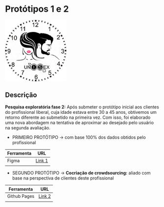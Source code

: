 # Protótipos 1 e 2 

<img src="/prototipo_html/logoSchedule.png" width="200" height="200">

## Descrição

  **Pesquisa exploratória fase 2:** Após submeter o protótipo inicial aos clientes do profissional liberal, cuja idade estava entre 30 a 45 anos, obtivemos um retorno diferente ao submetido na primeira vez.
  Com isso, foi elaborado uma nova abordagem na tentativa de aproximar ao desejado pelo usuário na segunda avaliação.
  
 * PRIMEIRO PROTÓTIPO -> com base 100% dos dados obtidos pelo profissional
    
| Ferramenta | URL                                                                                                                                    |
|------------|----------------------------------------------------------------------------------------------------------------------------------------|
|Figma       |[Link 1](https://www.figma.com/proto/NHNSNTqDyTxFkSYivFs8in/Schedule-Beauty?node-id=1%3A5&viewport=322%2C6874%2C0.5&scaling=scale-down) |
|            |                                                                                                                                        |


* SEGUNDO PROTÓTIPO -> **Cocriação de crowdsourcing:**  aliado com base na perspectiva de clientes deste profissional
  
| Ferramenta | URL                                                                                                                            |
|------------|--------------------------------------------------------------------------------------------------------------------------------|
|Github Pages|[Link 2](https://gracetorresleite.github.io/template-fundatec-tcc-ScheduleBeauty/prototipo_html/contato_agendado.html )         |
|            |                                                                                                                                |



